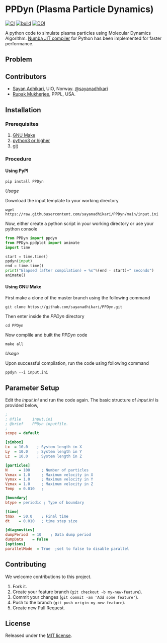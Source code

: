 # PPDyn (Plasma Particle Dynamics)
[![CI](https://github.com/sayanadhikari/PPDyn/actions/workflows/main.yml/badge.svg)](https://github.com/sayanadhikari/PPDyn/actions/workflows/main.yml)
[![build](https://github.com/sayanadhikari/PPDyn/actions/workflows/make.yml/badge.svg)](https://github.com/sayanadhikari/PPDyn/actions/workflows/make.yml)
[![DOI](https://zenodo.org/badge/349242730.svg)](https://zenodo.org/badge/latestdoi/349242730)


A python code to simulate plasma particles using Molecular Dynamics Algorithm. [Numba JIT compiler](https://numba.pydata.org/) for Python has been implemented for faster performance.

## Problem
<!--Rayleigh Problem = gas between 2 plates ([Alexander & Garcia, 1997](https://doi.org/10.1063/1.168619)) -->

## Contributors
- [Sayan Adhikari](https://github.com/sayanadhikari), UiO, Norway. [@sayanadhikari](https://twitter.com/sayanadhikari)
- [Rupak Mukherjee](https://github.com/RupakMukherjee), PPPL, USA.

## Installation
### Prerequisites
1. [GNU Make](https://www.gnu.org/software/make/)
2. [python3 or higher](https://www.python.org/download/releases/3.0/)
3. [git](https://git-scm.com/)

### Procedure
#### Using PyPI
```console
pip install PPDyn
```
*Usage*

Download the input template to your working directory
```shell
wget https://raw.githubusercontent.com/sayanadhikari/PPDyn/main/input.ini
```
Now, either create a python script in your working directory or use your python console
```python
from PPDyn import ppdyn
from PPDyn.ppdplot import animate
import time

start = time.time()
ppdyn(input)
end = time.time()
print("Elapsed (after compilation) = %s"%(end - start)+" seconds")
animate()
```
#### Using GNU Make
First make a clone of the master branch using the following command
```shell
git clone https://github.com/sayanadhikari/PPDyn.git
```
Then enter inside the *PPDyn* directory
```shell
cd PPDyn
```
Now complile and built the *PPDyn* code
```shell
make all
```
*Usage*

Upon successful compilation, run the code using following command
```shell
ppdyn --i input.ini
```
## Parameter Setup
Edit the _input.ini_ and run the code again. The basic structure of _input.ini_ is provided below,
```ini
;
; @file		input.ini
; @brief	PPDyn inputfile.
;
scope = default

[simbox]
Lx  = 10.0    ; System length in X
Ly  = 10.0    ; System length in Y
Lz  = 10.0    ; System length in Z

[particles]
N     = 100     ; Number of particles
Vxmax = 1.0     ; Maximum velocity in X
Vymax = 1.0     ; Maximum velocity in Y
Vzmax = 1.0     ; Maximum velocity in Z
Temp  = 0.010   ;

[boundary]
btype = periodic ; Type of boundary

[time]
tmax  = 50.0    ; Final time
dt    = 0.010   ; time step size

[diagnostics]
dumpPeriod  = 10    ; Data dump period
dumpData    = False
[options]
parallelMode  = True  ;set to false to disable parallel
```
## Contributing
We welcome contributions to this project.

1. Fork it.
2. Create your feature branch (```git checkout -b my-new-feature```).
3. Commit your changes (```git commit -am 'Add some feature'```).
4. Push to the branch (```git push origin my-new-feature```).
5. Create new Pull Request.

## License
Released under the [MIT license](LICENSE).
